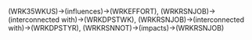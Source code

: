 (WRK35WKUS)->(influences)->(WRKEFFORT), (WRKRSNJOB)->(interconnected with)->(WRKDPSTWK), (WRKRSNJOB)->(interconnected with)->(WRKDPSTYR), (WRKRSNNOT)->(impacts)->(WRKRSNJOB)
